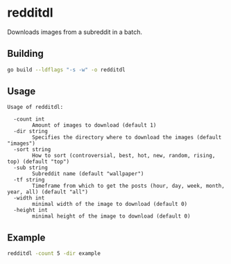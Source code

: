 # redditdl

Downloads images from a subreddit in a batch.

## Building

```bash
go build --ldflags "-s -w" -o redditdl
```

## Usage

```text
Usage of redditdl:

  -count int
        Amount of images to download (default 1)
  -dir string
        Specifies the directory where to download the images (default "images")
  -sort string
        How to sort (controversial, best, hot, new, random, rising, top) (default "top")
  -sub string
        Subreddit name (default "wallpaper")
  -tf string
        Timeframe from which to get the posts (hour, day, week, month, year, all) (default "all")
  -width int
        minimal width of the image to download (default 0)
  -height int
        minimal height of the image to download (default 0)
```

## Example

```bash
redditdl -count 5 -dir example
```
